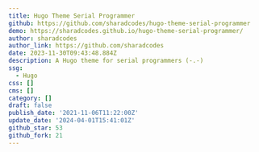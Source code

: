 ```yaml
---
title: Hugo Theme Serial Programmer
github: https://github.com/sharadcodes/hugo-theme-serial-programmer
demo: https://sharadcodes.github.io/hugo-theme-serial-programmer/
author: sharadcodes
author_link: https://github.com/sharadcodes
date: 2023-11-30T09:43:48.884Z
description: A Hugo theme for serial programmers (-.-)
ssg:
  - Hugo
css: []
cms: []
category: []
draft: false
publish_date: '2021-11-06T11:22:00Z'
update_date: '2024-04-01T15:41:01Z'
github_star: 53
github_fork: 21
---
```

